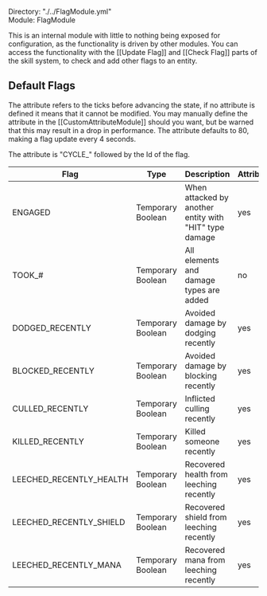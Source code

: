 Directory: "./../FlagModule.yml"  
Module: FlagModule

This is an internal module with little to nothing being exposed for configuration, as the functionality is driven by other modules. You can access the functionality with the [[Update Flag]] and [[Check Flag]] parts of the skill system, to check and add other flags to an entity.

## Default Flags

The attribute refers to the ticks before advancing the state, if no attribute is defined it means that it cannot be modified. You may manually define the attribute in the [[CustomAttributeModule]] should you want, but be warned that this may result in a drop in performance. The attribute defaults to 80, making a flag update every 4 seconds.

The attribute is "CYCLE_" followed by the Id of the flag.

| Flag | Type | Description | Attribute |
|-|-|-|-|
| ENGAGED | Temporary Boolean | When attacked by another entity with "HIT" type damage | yes |
| TOOK_# | Temporary Boolean | All elements and damage types are added | no |
| DODGED_RECENTLY | Temporary Boolean | Avoided damage by dodging recently | yes |
| BLOCKED_RECENTLY | Temporary Boolean | Avoided damage by blocking recently | yes |
| CULLED_RECENTLY | Temporary Boolean | Inflicted culling recently | yes |
| KILLED_RECENTLY | Temporary Boolean | Killed someone recently | yes |
| LEECHED_RECENTLY_HEALTH | Temporary Boolean | Recovered health from leeching recently | yes |
| LEECHED_RECENTLY_SHIELD | Temporary Boolean | Recovered shield from leeching recently | yes |
| LEECHED_RECENTLY_MANA | Temporary Boolean | Recovered mana from leeching recently | yes |
